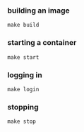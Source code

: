 ### building an image
```make build```

### starting a container
```make start```

### logging in
```make login```

### stopping
```make stop```
